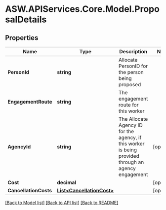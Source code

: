 # ASW.APIServices.Core.Model.ProposalDetails
## Properties

Name | Type | Description | Notes
------------ | ------------- | ------------- | -------------
**PersonId** | **string** | Allocate PersonID for the person being proposed | 
**EngagementRoute** | **string** | The engagement route for this worker | 
**AgencyId** | **string** | The Allocate Agency ID for the agency, if this worker is being provided through an agency engagement | [optional] 
**Cost** | **decimal** |  | [optional] 
**CancellationCosts** | [**List&lt;CancellationCost&gt;**](CancellationCost.md) |  | [optional] 

[[Back to Model list]](../README.md#documentation-for-models) [[Back to API list]](../README.md#documentation-for-api-endpoints) [[Back to README]](../README.md)

